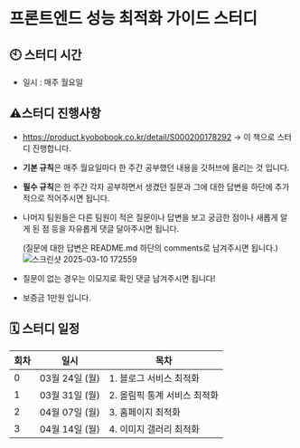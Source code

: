 # 프론트엔드 성능 최적화 가이드 스터디

## 🕙 스터디 시간

- 일시 : 매주 월요일

## ⚠️스터디 진행사항
- https://product.kyobobook.co.kr/detail/S000200178292 -> 이 책으로 스터디 진행합니다.

- **기본 규칙**은 매주 월요일마다 한 주간 공부했던 내용을 깃허브에 올리는 것 입니다.

- **필수 규칙**은 한 주간 각자 공부하면서 생겼던 질문과 그에 대한 답변을 하단에 추가적으로 적어주시면 됩니다. 

- 나머지 팀원들은 다른 팀원이 적은 질문이나 답변을 보고 궁금한 점이나 새롭게 알게 된 점 등을 자유롭게 댓글 달아주시면 됩니다. 

  (질문에 대한 답변은 README.md 하단의 comments로 남겨주시면 됩니다.)
![스크린샷 2025-03-10 172559](https://github.com/user-attachments/assets/4737594a-26d9-47bb-afeb-7b0fd98580bc)

- 질문이 없는 경우는 이모지로 확인 댓글 남겨주시면 됩니다!

- 보증금 1만원 입니다.

## 🗓 스터디 일정

| 회차 | 일시                 | 목차            |
| ---- | -------------------- | --------------- |
| 0    | 03월 24일 (월)        | 1. 블로그 서비스 최적화 |
| 1    | 03월 31일 (월)        | 2. 올림픽 통계 서비스 최적화 |
| 2    | 04월 07일 (월)        | 3. 홈페이지 최적화 |
| 3    | 04월 14일 (월)        | 4. 이미지 갤러리 최적화 |
